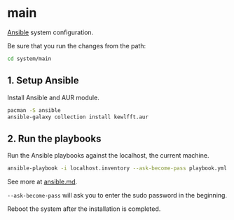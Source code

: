 # main

[Ansible](https://www.ansible.com/) system configuration.

Be sure that you run the changes from the path:

```sh
cd system/main
```

## 1. Setup Ansible

Install Ansible and AUR module.

```sh
pacman -S ansible
ansible-galaxy collection install kewlfft.aur
```

## 2. Run the playbooks

Run the Ansible playbooks against the localhost, the current machine.

```sh
ansible-playbook -i localhost.inventory --ask-become-pass playbook.yml
```

See more at [ansible.md](ansible.md).

`--ask-become-pass` will ask you to enter the sudo password in the beginning.

<!-- TODO: check out ansible-vault for secrets. -->

Reboot the system after the installation is completed.
